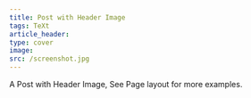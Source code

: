 ```yaml
---
title: Post with Header Image
tags: TeXt
article_header:
type: cover
image:
src: /screenshot.jpg
---
```


A Post with Header Image, See Page layout for more examples.

<!--more-->

